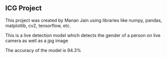 ## ICG Project

This project was created by Manan Jain using libraries like numpy, pandas, matplotlib, cv2, tensorflow, etc.

This is a live detection model which detects the gender of a person on live camera as well as a jpg image

The accuracy of the model is 94.3%
